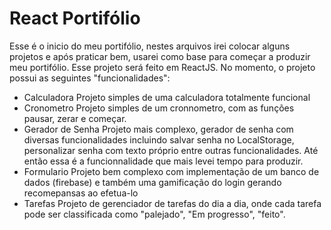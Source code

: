 # React Portifólio

Esse é o inicio do meu portifólio, nestes arquivos irei colocar alguns projetos e após praticar bem, usarei como base para começar a produzir meu portifólio.
Esse projeto será feito em ReactJS.
No momento, o projeto possui as seguintes "funcionalidades":
* Calculadora
    Projeto simples de uma calculadora totalmente funcional
* Cronometro
    Projeto simples de um cronnometro, com as funções pausar, zerar e começar.
* Gerador de Senha
    Projeto mais complexo, gerador de senha com diversas funcionalidades incluindo salvar senha no LocalStorage, personalizar senha com texto próprio entre outras funcionalidades. Até então essa é a funcionnalidade que mais levei tempo para produzir.
* Formulario
	Projeto bem complexo com implementação de um banco de dados (firebase) e também uma gamificação do login gerando recomepansas ao efetua-lo
* Tarefas
	Projeto de gerenciador de tarefas do dia a dia, onde cada tarefa pode ser classificada como "palejado", "Em progresso", "feito".
